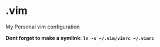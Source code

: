 # .vim
My Personal vim configuration

__Dont forget to make a symlink: `ln -s ~/.vim/vimrc ~/.vimrc`__
